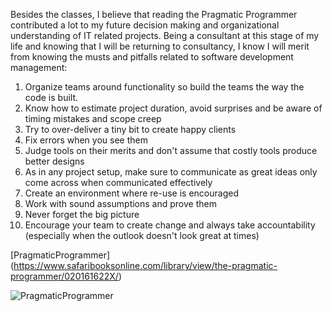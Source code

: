 Besides the classes, I believe that reading the Pragmatic Programmer contributed a lot to my future decision making 
and organizational understanding of IT related projects. Being a consultant at this stage of my life
and knowing that I will be returning to consultancy, I know I will merit from knowing the musts and pitfalls
related to software development management:

1. Organize teams around functionality so build the teams the way the code is built.
2. Know how to estimate project duration, avoid surprises and be aware of timing mistakes and scope creep
3. Try to over-deliver a tiny bit to create happy clients
4. Fix errors when you see them
5. Judge tools on their merits and don't assume that costly tools produce better designs 
6. As in any project setup, make sure to communicate as great ideas only come across when communicated effectively
7. Create an environment where re-use is encouraged
8. Work with sound assumptions and prove them
9. Never forget the big picture
10. Encourage your team to create change and always take accountability (especially when the outlook doesn't look great at times)

[PragmaticProgrammer] (https://www.safaribooksonline.com/library/view/the-pragmatic-programmer/020161622X/)

![PragmaticProgrammer](https://imagery.pragprog.com/products/59/tpp.jpg?1339433898)
